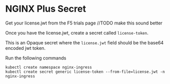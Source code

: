 # NGINX Plus Secret

Get your license.jwt from the F5 trials page //TODO make this sound better

Once you have the license.jwt, create a secret called `license-token`.

This is an Opaque secret where the `license.jwt` field should be the base64 encoded jwt token.

Run the following commands

```shell
kubectl create namespace nginx-ingress
kubectl create secret generic license-token --from-file=license.jwt -n nginx-ingress
```
